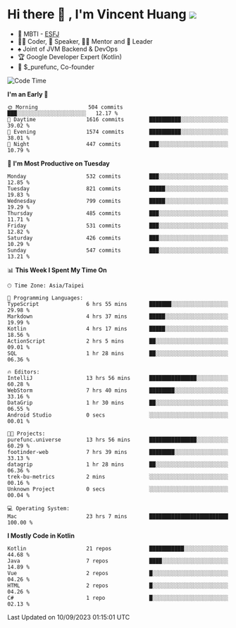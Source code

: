 # Hi there 👋 , I'm Vincent Huang ![](https://komarev.com/ghpvc/?username=Jian-Min-Huang)
- 👀 MBTI - [ESFJ](https://www.16personalities.com/esfj-personality)
- 👨‍💻 Coder, 🎤 Speaker, 👨‍🏫 Mentor and 🚀 Leader
- ♠️ Joint of JVM Backend & DevOps
- 🏆 Google Developer Expert (Kotlin)
- 💼 $_purefunc, Co-founder

<!--START_SECTION:waka-->
![Code Time](http://img.shields.io/badge/Code%20Time-2%2C535%20hrs%2017%20mins-blue)

**I'm an Early 🐤** 

```text
🌞 Morning                504 commits         ███░░░░░░░░░░░░░░░░░░░░░░   12.17 % 
🌆 Daytime                1616 commits        ██████████░░░░░░░░░░░░░░░   39.02 % 
🌃 Evening                1574 commits        ██████████░░░░░░░░░░░░░░░   38.01 % 
🌙 Night                  447 commits         ███░░░░░░░░░░░░░░░░░░░░░░   10.79 % 
```
📅 **I'm Most Productive on Tuesday** 

```text
Monday                   532 commits         ███░░░░░░░░░░░░░░░░░░░░░░   12.85 % 
Tuesday                  821 commits         █████░░░░░░░░░░░░░░░░░░░░   19.83 % 
Wednesday                799 commits         █████░░░░░░░░░░░░░░░░░░░░   19.29 % 
Thursday                 485 commits         ███░░░░░░░░░░░░░░░░░░░░░░   11.71 % 
Friday                   531 commits         ███░░░░░░░░░░░░░░░░░░░░░░   12.82 % 
Saturday                 426 commits         ███░░░░░░░░░░░░░░░░░░░░░░   10.29 % 
Sunday                   547 commits         ███░░░░░░░░░░░░░░░░░░░░░░   13.21 % 
```


📊 **This Week I Spent My Time On** 

```text
🕑︎ Time Zone: Asia/Taipei

💬 Programming Languages: 
TypeScript               6 hrs 55 mins       ███████░░░░░░░░░░░░░░░░░░   29.98 % 
Markdown                 4 hrs 37 mins       █████░░░░░░░░░░░░░░░░░░░░   19.99 % 
Kotlin                   4 hrs 17 mins       █████░░░░░░░░░░░░░░░░░░░░   18.56 % 
ActionScript             2 hrs 5 mins        ██░░░░░░░░░░░░░░░░░░░░░░░   09.01 % 
SQL                      1 hr 28 mins        ██░░░░░░░░░░░░░░░░░░░░░░░   06.36 % 

🔥 Editors: 
IntelliJ                 13 hrs 56 mins      ███████████████░░░░░░░░░░   60.28 % 
WebStorm                 7 hrs 40 mins       ████████░░░░░░░░░░░░░░░░░   33.16 % 
DataGrip                 1 hr 30 mins        ██░░░░░░░░░░░░░░░░░░░░░░░   06.55 % 
Android Studio           0 secs              ░░░░░░░░░░░░░░░░░░░░░░░░░   00.01 % 

🐱‍💻 Projects: 
purefunc.universe        13 hrs 56 mins      ███████████████░░░░░░░░░░   60.29 % 
footinder-web            7 hrs 39 mins       ████████░░░░░░░░░░░░░░░░░   33.13 % 
datagrip                 1 hr 28 mins        ██░░░░░░░░░░░░░░░░░░░░░░░   06.36 % 
trek-bu-metrics          2 mins              ░░░░░░░░░░░░░░░░░░░░░░░░░   00.16 % 
Unknown Project          0 secs              ░░░░░░░░░░░░░░░░░░░░░░░░░   00.04 % 

💻 Operating System: 
Mac                      23 hrs 7 mins       █████████████████████████   100.00 % 
```

**I Mostly Code in Kotlin** 

```text
Kotlin                   21 repos            ███████████░░░░░░░░░░░░░░   44.68 % 
Java                     7 repos             ████░░░░░░░░░░░░░░░░░░░░░   14.89 % 
Vue                      2 repos             █░░░░░░░░░░░░░░░░░░░░░░░░   04.26 % 
HTML                     2 repos             █░░░░░░░░░░░░░░░░░░░░░░░░   04.26 % 
C#                       1 repo              █░░░░░░░░░░░░░░░░░░░░░░░░   02.13 % 
```




 Last Updated on 10/09/2023 01:15:01 UTC
<!--END_SECTION:waka-->
